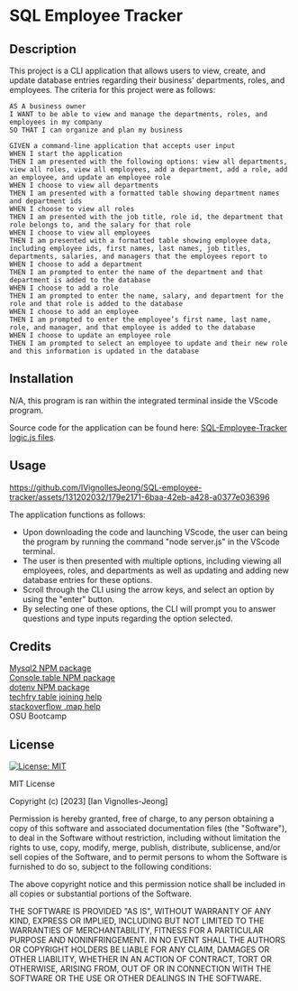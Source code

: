 # SQL Employee Tracker

## Description

This project is a CLI application that allows users to view, create, and update database entries regarding their business' departments, roles, and employees. The criteria for this project were as follows: 

```
AS A business owner
I WANT to be able to view and manage the departments, roles, and employees in my company
SO THAT I can organize and plan my business
```
```
GIVEN a command-line application that accepts user input
WHEN I start the application
THEN I am presented with the following options: view all departments, view all roles, view all employees, add a department, add a role, add an employee, and update an employee role
WHEN I choose to view all departments
THEN I am presented with a formatted table showing department names and department ids
WHEN I choose to view all roles
THEN I am presented with the job title, role id, the department that role belongs to, and the salary for that role
WHEN I choose to view all employees
THEN I am presented with a formatted table showing employee data, including employee ids, first names, last names, job titles, departments, salaries, and managers that the employees report to
WHEN I choose to add a department
THEN I am prompted to enter the name of the department and that department is added to the database
WHEN I choose to add a role
THEN I am prompted to enter the name, salary, and department for the role and that role is added to the database
WHEN I choose to add an employee
THEN I am prompted to enter the employee’s first name, last name, role, and manager, and that employee is added to the database
WHEN I choose to update an employee role
THEN I am prompted to select an employee to update and their new role and this information is updated in the database
```

## Installation

N/A, this program is ran within the integrated terminal inside the VScode program.

Source code for the application can be found here: [SQL-Employee-Tracker logic.js files](https://github.com/IVignollesJeong/SQL-employee-tracker/tree/master/logic).

## Usage



https://github.com/IVignollesJeong/SQL-employee-tracker/assets/131202032/179e2171-6baa-42eb-a428-a0377e036396





The application functions as follows:

- Upon downloading the code and launching VScode, the user can being the program by running the command "node server.js" in the VScode terminal.
- The user is then presented with multiple options, including viewing all employees, roles, and departments as well as updating and adding new database entries for these options.
- Scroll through the CLI using the arrow keys, and select an option by using the "enter" button.
- By selecting one of these options, the CLI will prompt you to answer questions and type inputs regarding the option selected.

## Credits

[Mysql2 NPM package](https://www.npmjs.com/package/mysql2#using-promise-wrapper) </br>
[Console.table NPM package](https://www.npmjs.com/package/console.table) </br>
[dotenv NPM package](https://www.npmjs.com/package/dotenv) </br>
[techfry table joining help](https://www.techfry.com/mysql-tutorial/how-to-select-from-two-tables-in-mysql#:~:text=In%20many%20cases%2C%20you%20often,a%20related%20column%20between%20them.) </br>
[stackoverflow .map help](https://stackoverflow.com/questions/69080597/%C3%97-typeerror-cannot-read-properties-of-undefined-reading-map) </br>
OSU Bootcamp </br>

## License
[![License: MIT](https://img.shields.io/badge/License-MIT-yellow.svg)](https://opensource.org/licenses/MIT) </br>

MIT License

Copyright (c) [2023] [Ian Vignolles-Jeong]

Permission is hereby granted, free of charge, to any person obtaining a copy
of this software and associated documentation files (the "Software"), to deal
in the Software without restriction, including without limitation the rights
to use, copy, modify, merge, publish, distribute, sublicense, and/or sell
copies of the Software, and to permit persons to whom the Software is
furnished to do so, subject to the following conditions:

The above copyright notice and this permission notice shall be included in all
copies or substantial portions of the Software.

THE SOFTWARE IS PROVIDED "AS IS", WITHOUT WARRANTY OF ANY KIND, EXPRESS OR
IMPLIED, INCLUDING BUT NOT LIMITED TO THE WARRANTIES OF MERCHANTABILITY,
FITNESS FOR A PARTICULAR PURPOSE AND NONINFRINGEMENT. IN NO EVENT SHALL THE
AUTHORS OR COPYRIGHT HOLDERS BE LIABLE FOR ANY CLAIM, DAMAGES OR OTHER
LIABILITY, WHETHER IN AN ACTION OF CONTRACT, TORT OR OTHERWISE, ARISING FROM,
OUT OF OR IN CONNECTION WITH THE SOFTWARE OR THE USE OR OTHER DEALINGS IN THE
SOFTWARE.

